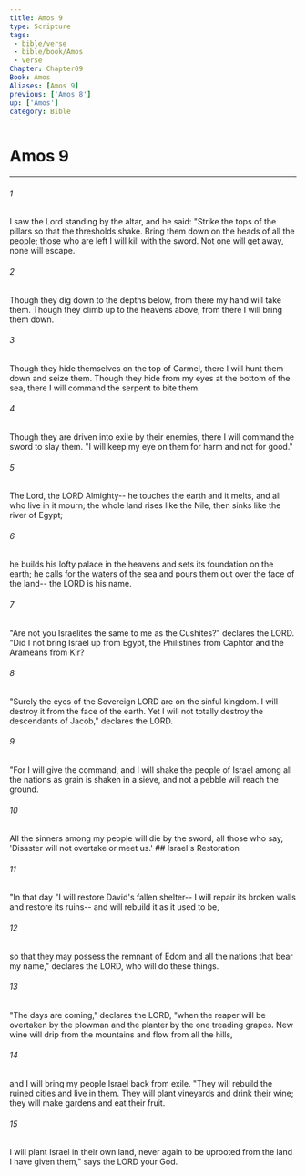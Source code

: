```yaml
---
title: Amos 9
type: Scripture
tags:
 - bible/verse
 - bible/book/Amos
 - verse
Chapter: Chapter09
Book: Amos
Aliases: [Amos 9]
previous: ['Amos 8']
up: ['Amos']
category: Bible
---
```

# Amos 9

***


###### 1 
I saw the Lord standing by the altar, and he said: "Strike the tops of the pillars so that the thresholds shake. Bring them down on the heads of all the people; those who are left I will kill with the sword. Not one will get away, none will escape. 

###### 2 
Though they dig down to the depths below, from there my hand will take them. Though they climb up to the heavens above, from there I will bring them down. 

###### 3 
Though they hide themselves on the top of Carmel, there I will hunt them down and seize them. Though they hide from my eyes at the bottom of the sea, there I will command the serpent to bite them. 

###### 4 
Though they are driven into exile by their enemies, there I will command the sword to slay them. "I will keep my eye on them for harm and not for good." 

###### 5 
The Lord, the LORD Almighty-- he touches the earth and it melts, and all who live in it mourn; the whole land rises like the Nile, then sinks like the river of Egypt; 

###### 6 
he builds his lofty palace in the heavens and sets its foundation on the earth; he calls for the waters of the sea and pours them out over the face of the land-- the LORD is his name. 

###### 7 
"Are not you Israelites the same to me as the Cushites?" declares the LORD. "Did I not bring Israel up from Egypt, the Philistines from Caphtor and the Arameans from Kir? 

###### 8 
"Surely the eyes of the Sovereign LORD are on the sinful kingdom. I will destroy it from the face of the earth. Yet I will not totally destroy the descendants of Jacob," declares the LORD. 

###### 9 
"For I will give the command, and I will shake the people of Israel among all the nations as grain is shaken in a sieve, and not a pebble will reach the ground. 

###### 10 
All the sinners among my people will die by the sword, all those who say, 'Disaster will not overtake or meet us.' ## Israel's Restoration 

###### 11 
"In that day "I will restore David's fallen shelter-- I will repair its broken walls and restore its ruins-- and will rebuild it as it used to be, 

###### 12 
so that they may possess the remnant of Edom and all the nations that bear my name," declares the LORD, who will do these things. 

###### 13 
"The days are coming," declares the LORD, "when the reaper will be overtaken by the plowman and the planter by the one treading grapes. New wine will drip from the mountains and flow from all the hills, 

###### 14 
and I will bring my people Israel back from exile. "They will rebuild the ruined cities and live in them. They will plant vineyards and drink their wine; they will make gardens and eat their fruit. 

###### 15 
I will plant Israel in their own land, never again to be uprooted from the land I have given them," says the LORD your God. 
